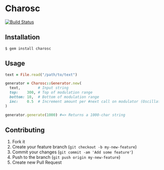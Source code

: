# Charosc

[![Build Status](https://travis-ci.org/unfodev/charosc.png?branch=master)](https://travis-ci.org/unfodev/charosc)

## Installation

```
$ gem install charosc
```

## Usage

```ruby
text = File.read("/path/to/text")

generator = Charosc::Generator.new(
  text,        # Input string
  top:    300, # Top of modulation range
  bottom: 10,  # Bottom of modulation range
  inc:    0.5  # Increment amount per #next call on modulator (Oscillator)
)

generator.generate(1000) #=> Returns a 1000-char string
```

## Contributing

1. Fork it
2. Create your feature branch (`git checkout -b my-new-feature`)
3. Commit your changes (`git commit -am 'Add some feature'`)
4. Push to the branch (`git push origin my-new-feature`)
5. Create new Pull Request
